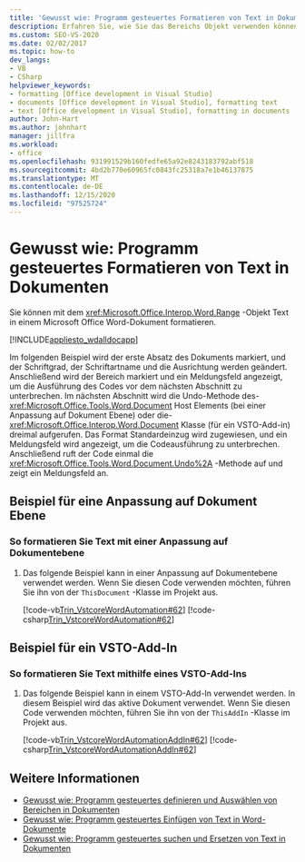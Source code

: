 ```yaml
---
title: 'Gewusst wie: Programm gesteuertes Formatieren von Text in Dokumenten'
description: Erfahren Sie, wie Sie das Bereichs Objekt verwenden können, um Text in einem Microsoft Word-Dokument Programm gesteuert zu formatieren.
ms.custom: SEO-VS-2020
ms.date: 02/02/2017
ms.topic: how-to
dev_langs:
- VB
- CSharp
helpviewer_keywords:
- formatting [Office development in Visual Studio]
- documents [Office development in Visual Studio], formatting text
- text [Office development in Visual Studio], formatting in documents
author: John-Hart
ms.author: johnhart
manager: jillfra
ms.workload:
- office
ms.openlocfilehash: 931991529b160fedfe65a92e8243183792abf518
ms.sourcegitcommit: 4bd2b770e60965fc0843fc25318a7e1b46137875
ms.translationtype: MT
ms.contentlocale: de-DE
ms.lasthandoff: 12/15/2020
ms.locfileid: "97525724"
---
```

# <a name="how-to-programmatically-format-text-in-documents"></a>Gewusst wie: Programm gesteuertes Formatieren von Text in Dokumenten
  Sie können mit dem <xref:Microsoft.Office.Interop.Word.Range> -Objekt Text in einem Microsoft Office Word-Dokument formatieren.

 [!INCLUDE[appliesto_wdalldocapp](../vsto/includes/appliesto-wdalldocapp-md.md)]

 Im folgenden Beispiel wird der erste Absatz des Dokuments markiert, und der Schriftgrad, der Schriftartname und die Ausrichtung werden geändert. Anschließend wird der Bereich markiert und ein Meldungsfeld angezeigt, um die Ausführung des Codes vor dem nächsten Abschnitt zu unterbrechen. Im nächsten Abschnitt wird die Undo-Methode des- <xref:Microsoft.Office.Tools.Word.Document> Host Elements (bei einer Anpassung auf Dokument Ebene) oder die- <xref:Microsoft.Office.Interop.Word.Document> Klasse (für ein VSTO-Add-in) dreimal aufgerufen. Das Format Standardeinzug wird zugewiesen, und ein Meldungsfeld wird angezeigt, um die Codeausführung zu unterbrechen. Anschließend ruft der Code einmal die <xref:Microsoft.Office.Tools.Word.Document.Undo%2A> -Methode auf und zeigt ein Meldungsfeld an.

## <a name="document-level-customization-example"></a>Beispiel für eine Anpassung auf Dokument Ebene

### <a name="to-format-text-using-a-document-level-customization"></a>So formatieren Sie Text mit einer Anpassung auf Dokumentebene

1. Das folgende Beispiel kann in einer Anpassung auf Dokumentebene verwendet werden. Wenn Sie diesen Code verwenden möchten, führen Sie ihn von der `ThisDocument` -Klasse im Projekt aus.

     [!code-vb[Trin_VstcoreWordAutomation#62](../vsto/codesnippet/VisualBasic/Trin_VstcoreWordAutomationVB/ThisDocument.vb#62)]
     [!code-csharp[Trin_VstcoreWordAutomation#62](../vsto/codesnippet/CSharp/Trin_VstcoreWordAutomationCS/ThisDocument.cs#62)]

## <a name="vsto-add-in-example"></a>Beispiel für ein VSTO-Add-In

### <a name="to-format-text-using-a-vsto-add-in"></a>So formatieren Sie Text mithilfe eines VSTO-Add-Ins

1. Das folgende Beispiel kann in einem VSTO-Add-In verwendet werden. In diesem Beispiel wird das aktive Dokument verwendet. Wenn Sie diesen Code verwenden möchten, führen Sie ihn von der `ThisAddIn` -Klasse im Projekt aus.

     [!code-vb[Trin_VstcoreWordAutomationAddIn#62](../vsto/codesnippet/VisualBasic/Trin_VstcoreWordAutomationAddIn/ThisAddIn.vb#62)]
     [!code-csharp[Trin_VstcoreWordAutomationAddIn#62](../vsto/codesnippet/CSharp/Trin_VstcoreWordAutomationAddIn/ThisAddIn.cs#62)]

## <a name="see-also"></a>Weitere Informationen
- [Gewusst wie: Programm gesteuertes definieren und Auswählen von Bereichen in Dokumenten](../vsto/how-to-programmatically-define-and-select-ranges-in-documents.md)
- [Gewusst wie: Programm gesteuertes Einfügen von Text in Word-Dokumente](../vsto/how-to-programmatically-insert-text-into-word-documents.md)
- [Gewusst wie: Programm gesteuertes suchen und Ersetzen von Text in Dokumenten](../vsto/how-to-programmatically-search-for-and-replace-text-in-documents.md)
